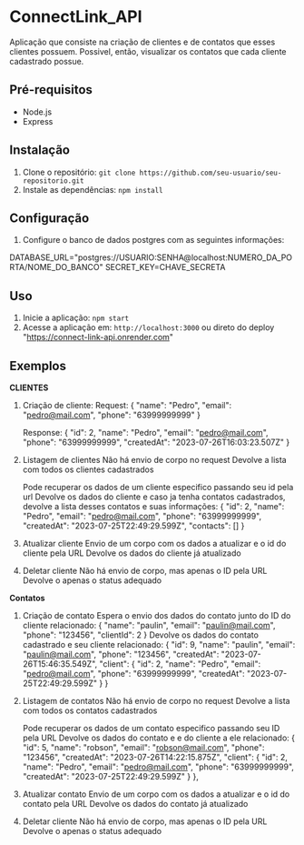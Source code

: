# ConnectLink_API

Aplicação que consiste na criação de clientes e de contatos que esses clientes possuem. 
Possivel, então, visualizar os contatos que cada cliente cadastrado possue.

## Pré-requisitos

- Node.js 
- Express

## Instalação

1. Clone o repositório: `git clone https://github.com/seu-usuario/seu-repositorio.git`
2. Instale as dependências: `npm install`

## Configuração

1. Configure o banco de dados postgres com as seguintes informações:
   
DATABASE_URL="postgres://USUARIO:SENHA@localhost:NUMERO_DA_PORTA/NOME_DO_BANCO"
SECRET_KEY=CHAVE_SECRETA

## Uso

1. Inicie a aplicação: `npm start`
2. Acesse a aplicação em: `http://localhost:3000` ou direto do deploy "https://connect-link-api.onrender.com"

## Exemplos

**CLIENTES**
1. Criação de cliente:
  Request:
    {
    	"name": "Pedro",
    	"email": "pedro@mail.com",
    	"phone": "63999999999"
    }
   
   Response:
     {
    	"id": 2,
    	"name": "Pedro",
    	"email": "pedro@mail.com",
    	"phone": "63999999999",
    	"createdAt": "2023-07-26T16:03:23.507Z"
    }

2. Listagem de clientes
   Não há envio de corpo no request
   Devolve a lista com todos os clientes cadastrados

   Pode recuperar os dados de um cliente especifico passando seu id pela url
   Devolve os dados do cliente e caso ja tenha contatos cadastrados, devolve a lista desses contatos e suas informações:
     {
    	"id": 2,
    	"name": "Pedro",
    	"email": "pedro@mail.com",
    	"phone": "63999999999",
    	"createdAt": "2023-07-25T22:49:29.599Z",
    	"contacts": []
    }

3. Atualizar cliente
   Envio de um corpo com os dados a atualizar e o id do cliente pela URL
   Devolve os dados do cliente já atualizado

4. Deletar cliente
   Não há envio de corpo, mas apenas o ID pela URL
   Devolve o apenas o status adequado

**Contatos**
  1. Criação de contato
     Espera o envio dos dados do contato junto do ID do cliente relacionado:
       {
      	"name": "paulin",
      	"email": "paulin@mail.com",
      	"phone": "123456",
      	"clientId": 2
      }
     Devolve os dados do contato cadastrado e seu cliente relacionado:
       {
        	"id": 9,
        	"name": "paulin",
        	"email": "paulin@mail.com",
        	"phone": "123456",
        	"createdAt": "2023-07-26T15:46:35.549Z",
        	"client": {
        		"id": 2,
        		"name": "Pedro",
        		"email": "pedro@mail.com",
        		"phone": "63999999999",
        		"createdAt": "2023-07-25T22:49:29.599Z"
        	}
      }

2. Listagem de contatos
   Não há envio de corpo no request
   Devolve a lista com todos os contatos cadastrados

   Pode recuperar os dados de um contato especifico passando seu ID pela URL
   Devolve os dados do contato e e do cliente a ele relacionado:
     {
  		"id": 5,
  		"name": "robson",
  		"email": "robson@mail.com",
  		"phone": "123456",
  		"createdAt": "2023-07-26T14:22:15.875Z",
  		"client": {
  			"id": 2,
  			"name": "Pedro",
  			"email": "pedro@mail.com",
  			"phone": "63999999999",
  			"createdAt": "2023-07-25T22:49:29.599Z"
  		}
	  },

3. Atualizar contato
   Envio de um corpo com os dados a atualizar e o id do contato pela URL
   Devolve os dados do contato já atualizado

4. Deletar cliente
   Não há envio de corpo, mas apenas o ID pela URL
   Devolve o apenas o status adequado

  
